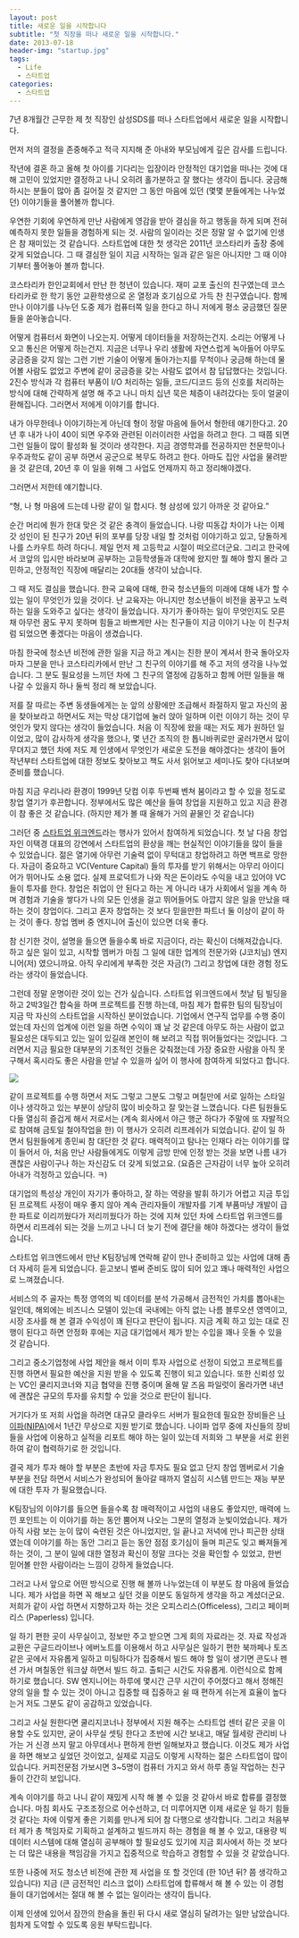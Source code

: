```yaml
---
layout: post
title: 새로운 일을 시작합니다
subtitle: "첫 직장을 떠나 새로운 일을 시작합니다."
date: 2013-07-18
header-img: "startup.jpg"
tags:
  - Life
  - 스타트업
categories:
  - 스타트업
---
```


7년 8개월간 근무한 제 첫 직장인 삼성SDS를 떠나 스타트업에서 새로운 일을 시작합니다.

먼저 저의 결정을 존중해주고 적극 지지해 준 아내와 부모님에게 깊은 감사를 드립니다.

작년에 결혼 하고 올해 첫 아이를 기다리는 입장이라 안정적인 대기업을 떠나는 것에 대해 고민이 있었지만 결정하고 나니 오히려 홀가분하고 잘 했다는 생각이 듭니다. 궁금해 하시는 분들이 많아 좀 길어질 것 같지만 그 동안 마음에 있던 (몇몇 분들에게는 나누었던) 이야기들을 풀어볼까 합니다.

우연한 기회에 우연하게 만난 사람에게 영감을 받아 결심을 하고 행동을 하게 되며 전혀 예측하지 못한 일들을 경험하게 되는 것. 사람의 일이라는 것은 정말 알 수 없기에 인생은 참 재미있는 것 같습니다. 스타트업에 대한 첫 생각은 2011년 코스타리카 출장 중에 갖게 되었습니다. 그 때 결심한 일이 지금 시작하는 일과 같은 일은 아니지만 그 때 이야기부터 풀어놓아 볼까 합니다.


코스타리카 한인교회에서 만난 한 청년이 있습니다. 재미 교포 출신의 친구였는데 코스타리카로 한 학기 동안 교환학생으로 온 열정과 호기심으로 가득 찬 친구였습니다. 함께 만나 이야기를 나누던 도중 제가 컴퓨터쪽 일을 한다고 하니 저에게 평소 궁금했던 질문들을 쏟아놓습니다.

어떻게 컴퓨터서 화면이 나오는지. 어떻게 데이터들을 저장하는건지. 소리는 어떻게 나오고 통신은 어떻게 하는건지. 지금은 너무나 우리 생활에 자연스럽게 녹아들어 아무도 궁금증을 갖지 않는 그런 기반 기술이 어떻게 돌아가는지를 무척이나 궁금해 하는데 물어볼 사람도 없었고 주변에 같이 궁금증을 갖는 사람도 없어서 참 답답했다는 것입니다. 2진수 방식과 각 컴퓨터 부품이 I/O 처리하는 일들, 코드/디코드 등의 신호를 처리하는 방식에 대해 간략하게 설명 해 주고 나니 마치 십년 묵은 체증이 내려갔다는 듯이 얼굴이 환해집니다. 그러면서 저에게 이야기를 합니다.

내가 아무한테나 이야기하는게 아닌데 형이 정말 마음에 들어서 형한테 얘기한다고. 20년 후 내가 나이 40이 되면 우주와 관련된 이러이러한 사업을 하려고 한다. 그 때쯤 되면 그런 일들이 많이 활성화 될 것이라 생각한다. 지금 경영학과를 전공하지만 천문학이나 우주과학도 같이 공부 하면서 공군으로 복무도 하려고 한다. 아마도 집안 사업을 물려받을 것 같은데, 20년 후 이 일을 위해 그 사업도 언제까지 하고 정리해야겠다.

그러면서 저한테 얘기합니다.

“형, 나 형 마음에 드는데 나랑 같이 일 합시다. 형 삼성에 있기 아까운 것 같아요.”

순간 머리에 뭔가 한대 맞은 것 같은 충격이 들었습니다. 나랑 띠동갑 차이가 나는 이제 갓 성인이 된 친구가 20년 뒤의 포부를 당장 내일 할 것처럼 이야기하고 있고, 당돌하게 나를 스카우트 하려 하다니. 제일 먼저 제 고등학교 시절이 떠오르더군요. 그리고 한국에서 코앞의 입시만 바라보며 공부하는 고등학생들과 대학에 왔지만 뭘 해야 할지 몰라 고민하고, 안정적인 직장에 매달리는 20대들 생각이 났습니다.

그 때 저도 결심을 했습니다. 한국 교육에 대해, 한국 청소년들의 미래에 대해 내가 할 수 있는 일이 무엇인가 있을 것이다. 난 교육자는 아니지만 청소년들이 비전을 꿈꾸고 노력하는 일을 도와주고 싶다는 생각이 들었습니다. 자기가 좋아하는 일이 무엇인지도 모른 채 아무런 꿈도 꾸지 못하며 힘들고 바쁘게만 사는 친구들이 지금 이야기 나눈 이 친구처럼 되었으면 좋겠다는 마음이 생겼습니다.

마침 한국에 청소년 비전에 관한 일을 지금 하고 계시는 친한 분이 계셔서 한국 돌아오자 마자 그분을 만나 코스타리카에서 만난 그 친구의 이야기를 해 주고 저의 생각을 나누었습니다. 그 분도 필요성을 느끼던 차에 그 친구의 열정에 감동하고 함께 어떤 일들을 해 나갈 수 있을지 하나 둘씩 정리 해 보았습니다.

저를 잘 따르는 주변 동생들에게는 눈 앞의 상황에만 조급해서 좌절하지 말고 자신의 꿈을 찾아보라고 하면서도 저는 막상 대기업에 눌러 앉아 일하며 이런 이야기 하는 것이 무엇인가 맞지 않다는 생각이 들었습니다. 처음 이 직장에 왔을 때는 저도 제가 원하던 일이었고, 많이 감사하게 생각을 했으나, 몇 년간 조직의 한 톱니바퀴로만 굴러가면서 많이 무뎌지고 했던 차에 저도 제 인생에서 무엇인가 새로운 도전을 해야겠다는 생각이 들어 작년부터 스타트업에 대한 정보도 찾아보고 책도 사서 읽어보고 세미나도 찾아 다녀보며 준비를 했습니다.

마침 지금 우리나라 환경이 1999년 닷컴 이후 두번째 벤쳐 붐이라고 할 수 있을 정도로 창업 열기가 후끈합니다. 정부에서도 많은 예산을 들여 창업을 지원하고 있고 지금 환경이 참 좋은 것 같습니다. (하지만 제가 볼 때 올해가 거의 끝물인 것 같습니다)

그러던 중 [스타트업 위크엔드](http://appcenter.kr/archives/2824)라는 행사가 있어서 참여하게 되었습니다. 첫 날 다음 창업자인 이택경 대표의 강연에서 스타트업의 환상을 깨는 현실적인 이야기들을 많이 들을 수 있었습니다. 젊은 열기에 아무런 기술력 없이 무턱대고 창업하려고 하면 백프로 망한다. 자금이 중요하고 VC(Venture Capital) 들의 투자를 받기 위해서는 아무리 아이디어가 뛰어나도 소용 없다. 실제 프로덕트가 나와 작은 돈이라도 수익을 내고 있어야 VC 들이 투자를 한다. 창업은 취업이 안 된다고 하는 게 아니라 내가 사회에서 일을 계속 하며 경험과 기술을 쌓다가 나의 모든 인생을 걸고 뛰어들어도 아깝지 않은 일을 만났을 때 하는 것이 창업이다. 그리고 혼자 창업하는 것 보다 믿을만한 파트너 둘 이상이 같이 하는 것이 좋다. 창업 멤버 중 엔지니어 출신이 있으면 더욱 좋다.

참 신기한 것이, 설명을 들으면 들을수록 바로 지금이다, 라는 확신이 더해져갔습니다. 하고 싶은 일이 있고, 시작할 멤버가 마침 그 일에 대한 업계의 전문가와 (J코치님) 엔지니어(저) 였으니까요. 아직 우리에게 부족한 것은 자금(?) 그리고 창업에 대한 경험 정도라는 생각이 들었습니다.

그런데 정말 운명이란 것이 있는 건가 싶습니다. 스타트업 위크엔드에서 첫날 팀 빌딩을 하고 2박3일간 합숙을 하며 프로젝트를 진행 하는데, 마침 제가 합류한 팀의 팀장님이 지금 막 자신의 스타트업을 시작하신 분이었습니다. 기업에서 연구직 업무를 수행 중이었는데 자신의 업계에 이런 일을 하면 수익이 꽤 날 것 같은데 아무도 하는 사람이 없고 필요성은 대두되고 있는 일이 있길래 본인이 해 보려고 직접 뛰어들었다는 것입니다. 그러면서 지금 필요한 대부분의 기초적인 것들은 갖춰졌는데 가장 중요한 사람을 아직 못 구해서 혹시라도 좋은 사람을 만날 수 있을까 싶어 이 행사에 참여하게 되었다고 합니다.

![](startup_weekend.jpg)

같이 프로젝트를 수행 하면서 저도 그렇고 그분도 그렇고 며칠만에 서로 일하는 스타일이나 생각하고 있는 부분이 상당히 많이 비슷하고 잘 맞는걸 느꼈습니다. 다른 팀원들도 다들 열심히 즐겁게 해서 저로서는 (계속 회사에서 야근 행군 하다가 주말에 또 자발적으로 참여해 금토일 철야작업을 한) 이 행사가 오히려 리프레쉬가 되었습니다. 같이 일 하면서 팀원들에게 종민씨 참 대단한 것 같다. 매력적이고 탐나는 인재다 라는 이야기를 많이 들어서 아, 처음 만난 사람들에게도 이렇게 금방 만에 인정 받는 것을 보면 나름 내가 괜찮은 사람이구나 하는 자신감도 더 갖게 되었고요. (요즘은 근자감이 너무 높아 오히려 아내가 걱정하고 있습니다. ㅋ)

대기업의 특성상 개인이 자기가 좋아하고, 잘 하는 역량을 발휘 하기가 어렵고 지금 투입된 프로젝트 사정이 매우 좋지 않아 계속 관리자들이 개발자를 기계 부품마냥 개발이 급한 파트로 이리끼웠다가 저리끼웠다가 하는 것에 지쳐 있던 차에 스타트업 위크엔드를 하면서 리프레쉬 되는 것을 느끼고 나니 더 늦기 전에 결단을 해야 하겠다는 생각이 들었습니다.

스타트업 위크엔드에서 만난 K팀장님께 연락해 같이 만나 준비하고 있는 사업에 대해 좀 더 자세히 듣게 되었습니다. 듣고보니 벌써 준비도 많이 되어 있고 꽤나 매력적인 사업으로 느껴졌습니다.

서비스의 주 골자는 특정 영역의 빅 데이터를 분석 가공해서 금전적인 가치를 뽑아내는 일인데, 해외에는 비즈니스 모델이 있는데 국내에는 아직 없는 나름 블루오션 영역이고, 시장 조사를 해 본 결과 수익성이 꽤 된다고 판단이 됩니다. 지금 계획 하고 있는 대로 진행이 된다고 하면 안정화 후에는 지금 대기업에서 제가 받는 수입을 꽤나 웃돌 수 있을 것 같습니다.

그리고 중소기업청에 사업 제안을 해서 이미 투자 사업으로 선정이 되었고 프로젝트를 진행 하면서 필요한 예산을 지원 받을 수 있도록 진행이 되고 있습니다. 또한 신뢰성 있는 VC인 쿨리지코너와 지금 협약을 진행 중이며 올해 말 즈음 파일럿이 올라가면 내년에 괜찮은 규모의 투자를 유치할 수 있을 것으로 판단이 됩니다.

거기다가 또 저희 사업을 하려면 대규모 클라우드 서버가 필요한데 필요한 장비들은 [나이파(NIPA)](http://www.nipa.kr/main.it)에서 1년간 무상으로 지원 받기로 했습니다. 나이파 업무 중에 자신들의 장비들을 사업에 이용하고 실적을 리포트 해야 하는 일이 있는데 저희와 그 부분을 서로 윈윈 하여 같이 협력하기로 한 것입니다.

결국 제가 투자 해야 할 부분은 초반에 자금 투자도 필요 없고 단지 창업 멤버로서 기술 부분을 전담 하면서 서비스가 완성되어 돌아갈 때까지 열심히 시스템 만드는 재능 부분에 대한 투자 가 필요했습니다.

K팀장님의 이야기를 들으면 들을수록 참 매력적이고 사업의 내용도 좋았지만, 매력에 느낀 포인트는 이 이야기를 하는 동안 뿜어져 나오는 그분의 열정과 눈빛이었습니다. 제가 아직 사람 보는 눈이 많이 숙련된 것은 아니었지만, 일 끝나고 저녁에 만나 피곤한 상태였는데 이야기를 하는 동안 그리고 듣는 동안 점점 호기심이 들며 피곤도 잊고 빠져들게 하는 것이, 그 분이 일에 대한 열정과 확신이 정말 크다는 것을 확인할 수 있었고, 한번 믿어볼 만한 사람이라는 느낌이 강하게 들었습니다.

그러고 나서 앞으로 어떤 방식으로 진행 해 볼까 나누었는데 이 부분도 참 마음에 들었습니다. 제가 사업을 하면 꼭 해보고 싶던 것을 이분도 동일하게 생각을 하고 계셨더군요. 저희가 같이 사업 하면서 지향하고자 하는 것은 오피스리스(Officeless), 그리고 페이퍼리스 (Paperless) 입니다.

일 하기 편한 곳이 사무실이고, 정보만 주고 받으면 그게 회의 자료라는 것. 자료 작성과 교환은 구글드라이브나 에버노트를 이용해서 하고 사무실은 일하기 편한 북까페나 토즈 같은 곳에서 자유롭게 일하고 미팅하다가 집중해서 빌드 해야 할 일이 생기면 콘도나 펜션 가서 며칠동안 워크샾 하면서 빌드 하고. 출퇴근 시간도 자유롭게. 이런식으로 함께 하기로 했습니다. SW 엔지니어는 하루에 몇시간 근무 시간이 주어졌다고 해서 정해진 양의 일을 할 수 있는 것이 아니고 집중할 때 집중하고 쉴 때 편하게 쉬는게 효율이 높다는거 저도 그분도 같이 공감하고 있었습니다.

그리고 사실 원한다면 쿨리지코너나 정부에서 지원 해주는 스타트업 센터 같은 곳을 이용할 수도 있지만, 굳이 사무실 셋팅 한다고 초반에 시간 보내고, 매달 월세랑 관리비 나가는 거 신경 쓰지 말고 아무데서나 편하게 한번 일해보자고 했습니다. 이것도 제가 사업을 하면 해보고 싶었던 것이었고, 실제로 지금도 이렇게 시작하는 젊은 스타트업이 많이 있습니다. 커피전문점 가보시면 3~5명이 컴퓨터 가지고 와서 하루 종일 작업하는 친구들이 간간히 보입니다.

계속 이야기를 하고 나니 같이 재밌게 시작 해 볼 수 있을 것 같아서 바로 합류를 결정했습니다. 마침 회사도 구조조정으로 어수선하고, 더 미루어지면 이제 새로운 일 하기 힘들 것 같다는 차에 이렇게 좋은 기회를 만나게 되어 참 다행으로 생각합니다. 그리고 처음부터 제가 총 책임자로 기획하고 설계하고 빌드까지 하는 경험을 해 볼 수 있고, 대용량 빅데이터 시스템에 대해 열심히 공부해야 할 필요성도 있기에 지금 회사에서 하는 것 보다는 더 많은 내용을 책임감을 가지고 집중적으로 학습하고 경험할 수 있을 것 같았습니다.

또한 나중에 저도 청소년 비전에 관한 제 사업을 또 할 것인데 (한 10년 뒤? 쯤 생각하고 있습니다) 지금 (큰 금전적인 리스크 없이) 스타트업에 합류해서 해 볼 수 있는 이 경험들이 대기업에서는 절대 해 볼 수 없는 일이라는 생각이 듭니다.

이제 인생에 있어서 잠깐의 한숨을 돌린 뒤 다시 새로 열심히 달려가는 일만 남았습니다. 힘차게 도약할 수 있도록 응원 부탁드립니다.